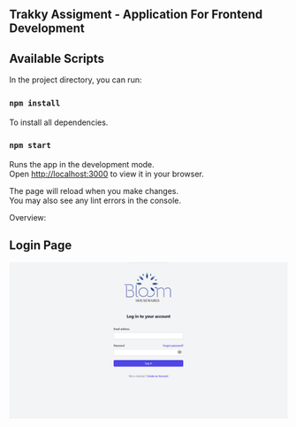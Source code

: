 ## Trakky Assigment - Application For Frontend Development

## Available Scripts

In the project directory, you can run:

### `npm install`

To install all dependencies.

### `npm start`

Runs the app in the development mode.\
Open [http://localhost:3000](http://localhost:3000) to view it in your browser.

The page will reload when you make changes.\
You may also see any lint errors in the console.

Overview:

## Login Page
![Login Page](https://github.com/IamHarsh05/BloomHousewares/blob/main/Photos/sign_in.png)
